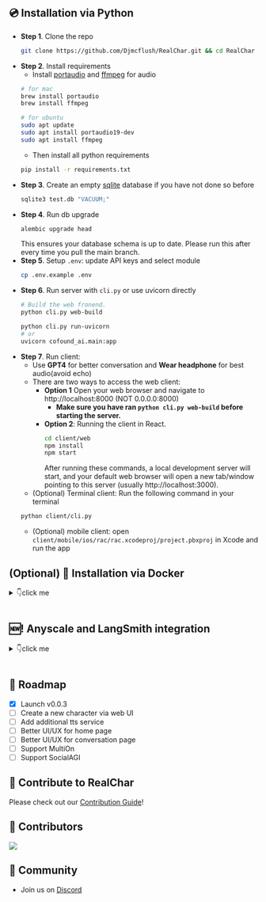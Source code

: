 ## 💿 Installation via Python

- **Step 1**. Clone the repo
  ```sh
  git clone https://github.com/Djmcflush/RealChar.git && cd RealChar
  ```
- **Step 2**. Install requirements
  - Install [portaudio](https://people.csail.mit.edu/hubert/pyaudio/) and [ffmpeg](https://ffmpeg.org/download.html) for audio
  ```sh
  # for mac
  brew install portaudio
  brew install ffmpeg
  ```
  ```sh
  # for ubuntu
  sudo apt update
  sudo apt install portaudio19-dev
  sudo apt install ffmpeg
  ```
  - Then install all python requirements
  ```sh
  pip install -r requirements.txt
  ```
- **Step 3**. Create an empty [sqlite](https://www.sqlite.org/index.html) database if you have not done so before
  ```sh
  sqlite3 test.db "VACUUM;"
  ```
- **Step 4**. Run db upgrade
  ```sh
  alembic upgrade head
  ```
  This ensures your database schema is up to date. Please run this after every time you pull the main branch.
- **Step 5**. Setup `.env`: update API keys and select module
  ```sh
  cp .env.example .env
  ```
- **Step 6**. Run server with `cli.py` or use uvicorn directly
  ```sh
  # Build the web fronend.
  python cli.py web-build
  ```
  ```sh
  python cli.py run-uvicorn
  # or
  uvicorn cofound_ai.main:app
  ```
- **Step 7**. Run client:
  - Use **GPT4** for better conversation and **Wear headphone** for best audio(avoid echo)
  - There are two ways to access the web client:
    - **Option 1** Open your web browser and navigate to http://localhost:8000 (NOT 0.0.0.0:8000)
      - **Make sure you have ran `python cli.py web-build` before starting the server.**
    - **Option 2**: Running the client in React.
      ```sh
      cd client/web
      npm install
      npm start
      ```
      After running these commands, a local development server will start, and your default web browser will open a new tab/window pointing to this server (usually http://localhost:3000).
  - (Optional) Terminal client: Run the following command in your terminal
  ```sh
  python client/cli.py
  ```
  - (Optional) mobile client: open `client/mobile/ios/rac/rac.xcodeproj/project.pbxproj` in Xcode and run the app

## (Optional) 📀 Installation via Docker

<details><summary>👇click me</summary>

1. Docker image: you can use our docker image directly (if you are not using Apple M1/M2 CPUs)
   ```sh
   docker pull shaunly/real_char:latest
   docker tag shaunly/real_char:latest cofound-ai
   ```
   (Or you want build yourself) Build docker image
   ```sh
   python cli.py docker-build
   ```
   If you have issues with docker (especially on a non-Linux machine), please refer to https://docs.docker.com/get-docker/ (installation) and https://docs.docker.com/desktop/troubleshoot/overview/ (troubleshooting).
2. Run docker image with `.env` file

   ```sh
   python cli.py docker-run
   ```

3. Go to http://localhost:8000 (NOT 0.0.0.0:8000) to start talking or use terminal client
   ```sh
   python client/cli.py
   ```

</details>

<br/>

## 🆕! Anyscale and LangSmith integration

<details><summary>👇click me</summary>

### Anyscale

You can now use [Anyscale Endpoint](https://app.endpoints.anyscale.com/landing) to serve Llama-2 models in your CofoundAI easily! Simply register an account with Anyscale Endpoint. Once you get the API key, set this environment variable in your `.env` file:

```
ANYSCALE_ENDPOINT_API_KEY=<your API Key>
```

By default, we show the largest servable Llama-2 model (70B) in the Web UI. You can change the model name (`meta-llama/Llama-2-70b-chat-hf`) to other models, e.g. 13b or 7b versions.

### LangSmith

If you have access to LangSmith, you can edit these environment variables to enable:

```
LANGCHAIN_TRACING_V2=false # default off
LANGCHAIN_ENDPOINT=https://api.smith.langchain.com
LANGCHAIN_API_KEY=YOUR_LANGCHAIN_API_KEY
LANGCHAIN_PROJECT=YOUR_LANGCHAIN_PROJECT
```

And it should work out of the box.

</details>

<br/>

## 📍 Roadmap

- [x] Launch v0.0.3
- [ ] Create a new character via web UI
- [ ] Add additional tts service
- [ ] Better UI/UX for home page
- [ ] Better UI/UX for conversation page
- [ ] Support MultiOn
- [ ] Support SocialAGI

## 🫶 Contribute to RealChar

Please check out our [Contribution Guide](contribute.md)!

## 💪 Contributors

<a href="https://github.com/Djmcflush/RealChar">
  <img src="https://contrib.rocks/image?repo=Djmcflush/RealChar" />
</a>

## 🎲 Community

- Join us on [Discord](https://discord.gg/e4AYNnFg2F)
